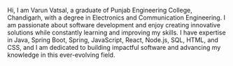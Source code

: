 Hi, I am Varun Vatsal, a graduate of Punjab Engineering College, Chandigarh, with a degree in Electronics and Communication Engineering. I am passionate about software development and enjoy creating innovative solutions while constantly learning and improving my skills. I have expertise in Java, Spring Boot, Spring, JavaScript, React, Node.js, SQL, HTML, and CSS, and I am dedicated to building impactful software and advancing my knowledge in this ever-evolving field. 